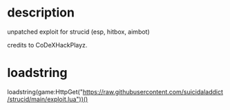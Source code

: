 # description
unpatched exploit for strucid (esp, hitbox, aimbot)

credits to CoDeXHackPlayz.

# loadstring
loadstring(game:HttpGet("https://raw.githubusercontent.com/suicidaladdict/strucid/main/exploit.lua"))()
